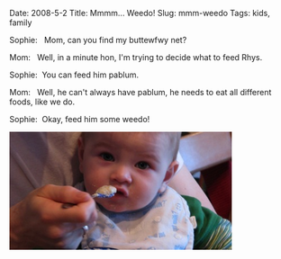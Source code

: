 Date: 2008-5-2
Title: Mmmm... Weedo!
Slug: mmm-weedo
Tags: kids, family

Sophie:   Mom, can you find my buttewfwy net?

Mom:   Well, in a minute hon, I'm trying to decide what to feed Rhys.

Sophie:  You can feed him pablum.

Mom:   Well, he can't always have pablum, he needs to eat all different foods, like we do.

Sophie:  Okay, feed him some weedo!

![feed him some pablum](images/feed-him-some-pablum.jpg)
